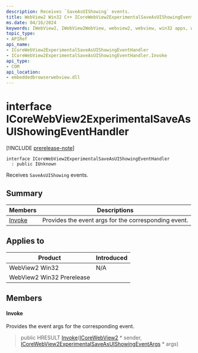 ```yaml
---
description: Receives `SaveAsUIShowing` events.
title: WebView2 Win32 C++ ICoreWebView2ExperimentalSaveAsUIShowingEventHandler
ms.date: 04/16/2024
keywords: IWebView2, IWebView2WebView, webview2, webview, win32 apps, win32, edge, ICoreWebView2, ICoreWebView2Controller, browser control, edge html, ICoreWebView2ExperimentalSaveAsUIShowingEventHandler
topic_type: 
- APIRef
api_name:
- ICoreWebView2ExperimentalSaveAsUIShowingEventHandler
- ICoreWebView2ExperimentalSaveAsUIShowingEventHandler.Invoke
api_type:
- COM
api_location:
- embeddedbrowserwebview.dll
---
```


# interface ICoreWebView2ExperimentalSaveAsUIShowingEventHandler

[!INCLUDE [prerelease-note](../includes/prerelease-note.md)]

```
interface ICoreWebView2ExperimentalSaveAsUIShowingEventHandler
  : public IUnknown
```

Receives `SaveAsUIShowing` events.

## Summary

 Members                        | Descriptions
--------------------------------|---------------------------------------------
[Invoke](#invoke) | Provides the event args for the corresponding event.

## Applies to

Product                         | Introduced
--------------------------------|---------------------------------------------
WebView2 Win32            |    N/A
WebView2 Win32 Prerelease |    

## Members

#### Invoke

Provides the event args for the corresponding event.

> public HRESULT [Invoke](#invoke)([ICoreWebView2](icorewebview2.md#icorewebview2) * sender, [ICoreWebView2ExperimentalSaveAsUIShowingEventArgs](icorewebview2experimentalsaveasuishowingeventargs.md#icorewebview2experimentalsaveasuishowingeventargs) * args)

